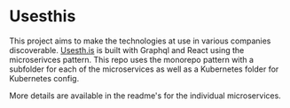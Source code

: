 # Usesthis

This project aims to make the technologies at use in various companies discoverable. [Usesth.is](https://www.usesth.is) is built with Graphql and React using the microserivces pattern. This repo uses the monorepo pattern with a subfolder for each of the microservices as well as a Kubernetes folder for Kubernetes config.

More details are available in the readme's for the individual microservices.


